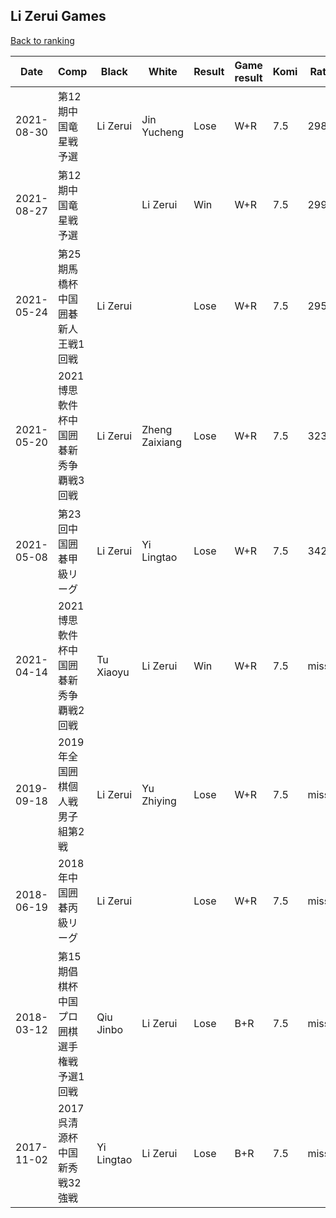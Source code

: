 ## Li Zerui Games

[Back to ranking](../../index.md)




| **Date** | **Comp** | **Black** | **White** | **Result** | **Game result** | **Komi** | **Rating** | **Diff** | 
| --- | --- | --- | --- | --- | --- | --- | --- | --- |
| 2021-08-30 | 第12期中国竜星戦予選 | Li Zerui | Jin Yucheng | Lose | W+R | 7.5 | 2982 | -14 | 
| 2021-08-27 | 第12期中国竜星戦予選 |  | Li Zerui | Win | W+R | 7.5 | 2996 | 37 | 
| 2021-05-24 | 第25期馬橋杯中国囲碁新人王戦1回戦 | Li Zerui |  | Lose | W+R | 7.5 | 2959 | -272 | 
| 2021-05-20 | 2021博思軟件杯中国囲碁新秀争覇戦3回戦 | Li Zerui | Zheng Zaixiang | Lose | W+R | 7.5 | 3231 | -190 | 
| 2021-05-08 | 第23回中国囲碁甲級リーグ | Li Zerui | Yi Lingtao | Lose | W+R | 7.5 | 3421 | 3421 | 
| 2021-04-14 | 2021博思軟件杯中国囲碁新秀争覇戦2回戦 | Tu Xiaoyu | Li Zerui | Win | W+R | 7.5 | missing | 0 | 
| 2019-09-18 | 2019年全国囲棋個人戦男子組第2戦 | Li Zerui | Yu Zhiying | Lose | W+R | 7.5 | missing | 0 | 
| 2018-06-19 | 2018年中国囲碁丙級リーグ | Li Zerui |  | Lose | W+R | 7.5 | missing | 0 | 
| 2018-03-12 | 第15期倡棋杯中国プロ囲棋選手権戦予選1回戦 | Qiu Jinbo | Li Zerui | Lose | B+R | 7.5 | missing | 0 | 
| 2017-11-02 | 2017呉清源杯中国新秀戦32強戦 | Yi Lingtao | Li Zerui | Lose | B+R | 7.5 | missing | missing |




